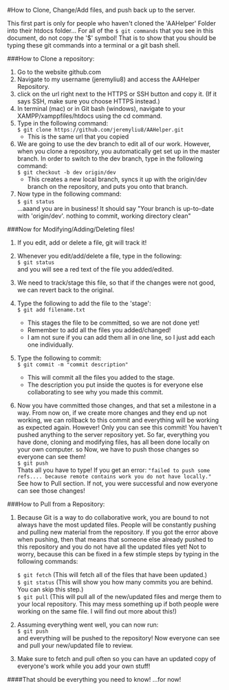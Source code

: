 #How to Clone, Change/Add files, and push back up to the server.

This first part is only for people who haven't cloned the 'AAHelper' Folder into their htdocs folder...
For all of the `$ git commands` that you see in this document, do not copy the '$' symbol! That is to show that you should be typing these git commands into a terminal or a git bash shell.

###How to Clone a repository:
1. Go to the website github.com
2. Navigate to my username (jeremyliu8) and access the AAHelper Repository.
3. click on the url right next to the HTTPS or SSH button and copy it. (If it says SSH, make sure you choose HTTPS instead.)
4. In terminal (mac) or in Git bash (windows), navigate to your XAMPP/xamppfiles/htdocs using the cd command.
5. Type in the following command:  
   `$ git clone https://github.com/jeremyliu8/AAHelper.git`
   * This is the same url that you copied
6. We are going to use the dev branch to edit all of our work. However, when you clone a repository, you automatically get set up in the master branch. In order to switch to the dev branch, type in the following command:  
   `$ git checkout -b dev origin/dev`
   * This creates a new local branch, syncs it up with the origin/dev branch on the repository, and puts you onto that branch.
7. Now type in the following command:  
  `$ git status`  
  ...aaand you are in business! It should say "Your branch is up-to-date with 'origin/dev'. nothing to commit, working directory clean"



###Now for Modifying/Adding/Deleting files!
1. If you edit, add or delete a file, git will track it!
2. Whenever you edit/add/delete a file, type in the following:  
   `$ git status`  
   and you will see a red text of the file you added/edited.

3. We need to track/stage this file, so that if the changes were not good, we can revert back to the original.
4. Type the following to add the file to the 'stage':  
   `$ git add filename.txt`
   * This stages the file to be committed, so we are not done yet! 
   * Remember to add all the files you added/changed! 
   * I am not sure if you can add them all in one line, so I just add each one individually.

5. Type the following to commit:  
   `$ git commit -m "commit description"`
   * This will commit all the files you added to the stage. 
   * The description you put inside the quotes is for everyone else collaborating to see why you made this commit. 

6. Now you have committed those changes, and that set a milestone in a way. From now on, if we create more changes and they end up not working, we can rollback to this commit and everything will be working as expected again. However! Only you can see this commit! You haven't pushed anything to the server repository yet. So far, everything you have done, cloning and modifying files, has all been done locally on your own computer. so Now, we have to push those changes so everyone can see them!  
   `$ git push`  
   Thats all you have to type! If you get an error: `"failed to push some refs.... because remote contains work you do not have locally."` See how to Pull section. If not, you were successful and now everyone can see those changes!



###How to Pull from a Repository:

1. Because Git is a way to do collaborative work, you are bound to not always have the most updated files. People will be constantly pushing and pulling new material from the repository. If you got the error above when pushing, then that means that someone else already pushed to this repository and you do not have all the updated files yet! Not to worry, because this can be fixed in a few stimple steps by typing in the following commands:  

   `$ git fetch` (This will fetch all of the files that have been updated.)  
   `$ git status` (This will show you how many commits you are behind. You can skip this step.)  
   `$ git pull` (This will pull all of the new/updated files and merge them to your local repository. This may mess something up if both people were working on the same file. I will find out more about this!)  

2. Assuming everything went well, you can now run:  
   `$ git push`  
   and everything will be pushed to the repository! Now everyone can see and pull your new/updated file to review.
3. Make sure to fetch and pull often so you can have an updated copy of everyone's work while you add your own stuff!


####That should be everything you need to know! ...for now! 




